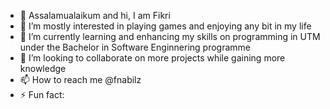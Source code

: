 - 👋 Assalamualaikum and hi, I am Fikri 
- 👀 I’m mostly interested in playing games and enjoying any bit in my life
- 🌱 I’m currently learning and enhancing my skills on programming in UTM under the Bachelor in Software Enginnering programme
- 💞️ I’m looking to collaborate on more projects while gaining more knowledge
- 📫 How to reach me @fnabilz
- ⚡ Fun fact: 

<!---
fnabilz/fnabilz is a ✨ special ✨ repository because its `README.md` (this file) appears on your GitHub profile.
You can click the Preview link to take a look at your changes.
--->
